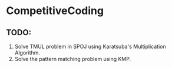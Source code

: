 CompetitiveCoding
=================
TODO:
-----
1. Solve TMUL problem in SPOJ using Karatsuba's Multiplication Algorithm.
2. Solve the pattern matching problem using KMP.

